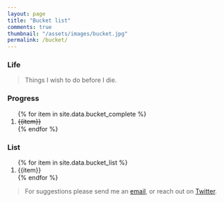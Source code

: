 ```yaml
---
layout: page
title: "Bucket list"
comments: true
thumbnail: "/assets/images/bucket.jpg"
permalink: /bucket/
---
```


### Life

<div class="container">
<div class="progress">
  <div class="progress-bar progress-bar-striped bg-danger" role="progressbar" aria-valuemin="0" aria-valuemax="100" id="lifeprogressbar"></div>
</div>
</div>

> Things I wish to do before I die.

### Progress
<div class="container">
<div class="progress">
  <div class="progress-bar progress-bar-striped bg-success" role="progressbar" aria-valuemin="0" aria-valuemax="100" id="theprogressbar"></div>
</div>
</div>

<div>
<ol>
{% for item in site.data.bucket_complete %}
<li><s>{{item}}</s></li>
{% endfor %}
</ol>
</div>

### List

<div>
<ol>
{% for item in site.data.bucket_list %}
<li>{{item}}</li>
{% endfor %}
</ol>
</div>

<blockquote><p>For suggestions please send me an <a href="mailto:hi@reangdeba.xyz">email</a>, or reach out on <a
        target="_blank" href="https://twitter.com/reangdeba">Twitter</a>.</p></blockquote>

<script src="https://code.jquery.com/jquery-3.3.1.slim.min.js"
        integrity="sha384-q8i/X+965DzO0rT7abK41JStQIAqVgRVzpbzo5smXKp4YfRvH+8abtTE1Pi6jizo"
        crossorigin="anonymous"></script>

<script>
        var deno = {{ site.data.bucket_list.size }};
        var nume = {{ site.data.bucket_complete.size }};
        var newprogress = Math.round(nume/deno*100);
$('#theprogressbar').attr('aria-valuenow', newprogress).css('width', newprogress+'%');

$('#theprogressbar').text(newprogress + '%');
</script>

<script>
        var progress = Math.round(21/84*100);
$('#lifeprogressbar').attr('aria-valuenow', progress).css('width', progress+'%');

$('#lifeprogressbar').text(progress + '%');
</script>
